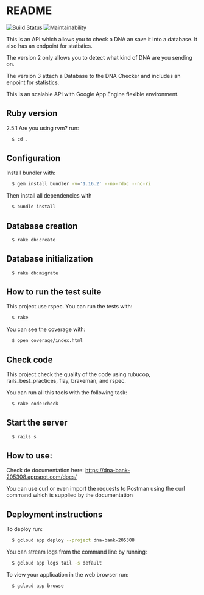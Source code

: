 # README

[![Build Status](https://travis-ci.org/EmanuelCadems/adn_bank.svg?branch=master)](https://travis-ci.org/EmanuelCadems/adn_bank)
[![Maintainability](https://api.codeclimate.com/v1/badges/cbe58f58c5b9514c68da/maintainability)](https://codeclimate.com/github/EmanuelCadems/adn_bank/maintainability)

This is an API which allows you to check a DNA an save it into a database. It also has an endpoint for statistics.

The version 2 only allows you to detect what kind of DNA are you sending on.

The version 3 attach a Database to the DNA Checker and includes an enpoint for statistics.

This is an scalable API with Google App Engine flexible environment.


## Ruby version


  2.5.1
    Are you using rvm?
    run:
```bash
  $ cd .
```

## Configuration


Install bundler with:
```bash
  $ gem install bundler -v='1.16.2' --no-rdoc --no-ri
```
Then install all dependencies with
```bash
  $ bundle install
```

## Database creation
```bash
  $ rake db:create
```

## Database initialization
```bash
  $ rake db:migrate
```

## How to run the test suite
This project use rspec. You can run the tests with:
```bash
  $ rake
```
You can see the coverage with:
```bash
  $ open coverage/index.html
```

## Check code
This project check the quality of the code using rubucop, rails_best_practices, flay, brakeman, and rspec.

You can run all this tools with the following task:
```bash
  $ rake code:check
```

## Start the server
```bash
  $ rails s
```

## How to use:
Check de documentation here:
  https://dna-bank-205308.appspot.com/docs/

You can use curl or even import the requests to Postman using the curl command which is supplied by the documentation

## Deployment instructions
To deploy run:
```bash
  $ gcloud app deploy --project dna-bank-205308
```
You can stream logs from the command line by running:
```bash
  $ gcloud app logs tail -s default
```
To view your application in the web browser run:
```bash
  $ gcloud app browse
 ```
